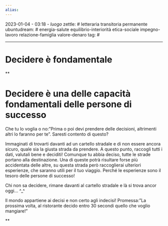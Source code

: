 ```yaml
---
alias: 
---
```

2023-01-04 - 03:18 - *luogo*
zettle: # letteraria transitoria permanente
ubuntudream: # energia-salute equilibrio-interiorità etica-sociale impegno-lavoro relazione-famiglia valore-denaro 
tag: #

---
# Decidere è fondamentale

**

# Decidere è una delle capacità fondamentali delle persone di successo

Che tu lo voglia o no:”Prima o poi devi prendere delle decisioni, altrimenti altri lo faranno per te”. Saresti contento di questo?

Immaginati di trovarti davanti ad un cartello stradale e di non essere ancora sicuro, quale sia la giusta strada da prendere. A questo punto, raccogli tutti i dati, valutali bene e deciditi! Comunque tu abbia deciso, tutte le strade portano alla destinazione. Una di queste potrà risultare forse più accidentata delle altre, su questa strada però raccoglierai ulteriori esperienze, che saranno utili per il tuo viaggio. Perché le esperienze sono il tesoro delle persone di successo!

Chi non sa decidere, rimane davanti al cartello stradale e là si trova ancor oggi… ^_^

Il mondo appartiene ai decisi e non certo agli indecisi! Promessa:”La prossima volta, al ristorante decido entro 30 secondi quello che voglio mangiare!”

**